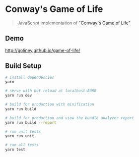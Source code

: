 # Conway's Game of Life

> JavaScript implementation of ["Conway's Game of Life"](https://en.wikipedia.org/wiki/Conway%27s_Game_of_Life)

## Demo
http://goliney.github.io/game-of-life/

## Build Setup

``` bash
# install dependencies
yarn

# serve with hot reload at localhost:8080
yarn run dev

# build for production with minification
yarn run build

# build for production and view the bundle analyzer report
yarn run build --report

# run unit tests
yarn run unit

# run all tests
yarn test
```


